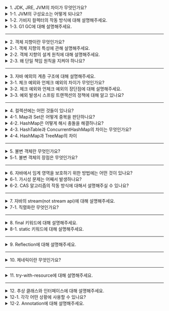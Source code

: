 <details>
  <summary>1. JDK, JRE, JVM의 차이가 무엇인가요?</summary>
  
jdk는 자바 개발 시 필요한 라이브러리들과 개발 도구들이 포함되어 있는 개발 키트입니다. 자바 프로그램의 실행을 위해 jre를 포함합니다.
jre는 jvm과 자바 프로그램을 실행시킬 때 필요한 라이브러리 api를 함께 묶어서 배포하는 패키지입니다.
jvm은 컴퓨터 상에서 Java 바이트코드로 컴파일 된 프로그램을 실행할 수 있도록 해주는 가상 머신입니다.
</details>
<details>
  <summary>1-1. JVM의 구성요소는 어떻게 되나요?</summary>
  
jvm은 클래스 로더, 런타임 데이터 영역, 실행 엔진으로 구성되어 있습니다.

#### 클래스 로더
클래스 로더는 런타임 중에 클래스를 JVM에 동적으로 로드하는 역할을 담당합니다. 런타임에 클래스가 필요할 때 JRE가 클래스 로더를 호출하고 클래스 로더가 JVM에 메모리를 로드합니다.

#### 실행 엔진
실행 엔지는 클래스 파일을 실행하는 역할을 담당합니다. 인터프리터, 짓 컴파일러, 가비지 컬렉터로 구성되어 있습니다.

#### 런타임 데이터 영역
런타임 데이터 영역은 PC 레지스터, 스택 영역, 힙 영역, 메서드 영역, 네이티브 메서드 스택으로 구성되어 있습니다.

##### PC 레지스터
jvm에서 실행되는 각각의 스레드는 자체 PC 레지스터를 가지며 현재 실행중인 명령어 주소를 저장합니다.

##### 스택 영역
각각의 스레드는 생명주기를 함께하는 JVM 스택을 가집니다. JVM 스택은 메서드가 호출될 때마다 새롭게 생성되는 프레임을 가지고 있습니다. 프레임에는 지역 변수, 중간 연산 결과, 메서드 호출 및 반환 정보 등이 포함되어 있습니다.

##### 힙 영역
힙 영역은 모든 jvm 스레드가 공유하는 영역으로 객체 및 배열의 메모리가 할당되는 영역입니다. 힙은 jvm의 생명주기와 함께하며 힙에 생성된 객체는 가비티 컬렉터라고 불리는 저장소 관리 시스템에 의해 회수됩니다.

##### 메서드 영역
메서드 영역은 JVM 스레드가 공유하는 영역으로 프로그램을 실행하는데 필요한 공통 데이터를 관리합니다. 포함되는 데이터로는
**클래스 정보**
- 클래스의 바이트 코드, 필드, 메서드와 생성자 등 모든 실행 코드가 존재합니다.

**static 영역**
- static 변수들을 보관합니다.

**런타임 상수 풀**
- 프로그램을 실행하는데 필요한 공통 리터럴 상수를 보관합니다.

##### 네이티브 메서드 스택
자바가 아닌 다른 언어로 작성된 메서드를 사용하기 위해 C스택이라고 하는 기존 스택을 사용할 수 있습니다.
</details>
<details>
  <summary>1-2. 가비지 컬렉터의 작동 방식에 대해 설명해주세요.</summary>
  
가비지 컬렉터는 힙 영역에 할당했던 메모리 중 더 이상 참조되지 않는 객체를 모아 주기적으로 제거합니다.
GC는 힙의 young 영역에서 일어나는 minor GC와 old 영역에서 일어나는 메이저 GC로 나뉩니다.

##### Minor GC

모든 객체는 처음에 young 영역의 eden 영역에 위치합니다. eden 영역이 가득 차면 minor GC가 실행됩니다. Mark and Sweep이라는 과정을 거쳐 참조되지 않는 객체의 메모리는 해제되고서 살아남은 객체는 survivor 영역으로 이동합니다. 다시 eden 영역이 가득차면 앞선 과정이 반복되며 살아남은 객체는 비어있는 survivor 영역으로 번갈아나가면서 이동하게 됩니다.

##### Major GC

young 영역에서 충분히 오래 살아남은 객체는 old 영역으로 이동하게 되고 old 영역이 가득차면 Major GC가 실행됩니다. old 영역은 young 영역에 비해 큰 메모리 공간을 가지고 있기 때문에 minor GC에 비해 긴 시간이 소요됩니다.
</details>
<details>
  <summary>1-3. G1 GC에 대해 설명해주세요.</summary>
  
G1 GC는 힙 영역을 region이라는 단위로 나누어 관리합니다. 각 region은 메모리 회수와 할당을 단위가 되며 기존 gc와 동일하게 young, old 영역으로 구분됩니다. 이 때, 여러 region이 필요한 사이즈가 큰 객체(humongous object)는 곧바로 old 영역에 할당됩니다.

(추가 작성 필요)
</details>

---

<details>
  <summary>2. 객체 지향이란 무엇인가요?</summary>

객체 지향이란 상태와 행위를 가진 객체들의 상호 협력을 통해 하나의 프로그램을 구성하는 프로그래밍 패러다임입니다.

##### 객체 지향의 장점
변경에 유연하게 대응할 수 있습니다.
클래스 단위로 모듈화시켜서 개발 하기 때문에 대규모 소프트웨어 개발에 적합합니다.
클래스 단위로 수정이 가능하기 때문에 유지 보수가 편리합니다.

##### 객체 지향의 단점
설계시 많은 노력이 필요합니다.
절차 지향에 비해 상대적으로 처리 속도가 느립니다.
</details>
<details>
  <summary>2-1. 객체 지향의 특성에 관해 설명해주세요.</summary>
  
객체 지향의 특성은 캡슐화, 추상화, 다형성, 상속이 있습니다.

##### 캡슐화

캡슐화는 객체의 로직을 내부로 숨겨서 클라이언트가 알지 못하도록 하여 외부에 영향을 받지 않고 변경할 수 있는 것입니다.

##### 추상화

추상화는 클라이언트에게 객체의 세부적인 처리 내용을 알리지 않고 객체가 어떤 역할을 하는지 공통적이고 추상적인 내용만 알리는 것을 말합니다.

##### 다형성

다형성은 동일한 메시지를 이해할 수 있으며 저마다의 방식대로 작동하는 다양한 객체들과 협력할 수 있는 것을 말합니다.

##### 상속

상속은 부모 클래스의 속성과 기능을 자식 클래스에 물려주면서 동일한 메시지를 이해할 수 있는 계층 관계를 형성하는 것입니다.

이러한 객체 지향의 4대 특성을 통해 객체의 응집도는 높이고 외부와의 결합도는 낮추며 각각의 객체의 로직은 자유롭게 발전해나가며 변경에 유연하게 대응할 수 있습니다.
</details>
<details>
  <summary>2-2. 객체 지향의 설계 원칙에 대해 설명해주세요.</summary>
  
SOLID 원칙은 소프트웨어 구조를 변경에 유연하고, 이해하기 쉽고, 많은 소프트웨어 시스템에 사용도리 수 있는 컴포넌트의 기반을 만드는데 목적이 있습니다.

##### 단일 책임 원칙

어떠한 모듈이 변경된다면 그 이유는 오직 하나뿐이어야 한다는 것입니다.

##### 개방-폐쇄 원칙

소프트웨어 개체는 확장에는 열려 있어야 하고 변경에는 닫혀 있어야 합니다.

##### 리스코프 치환 원칙

상위 타입의 객체가 할 수 있는 일은 어떤 하위 타입의 객체가 와도 할 수 있어야 합니다.

##### 인터페이스 분리 원칙

모든 일을 처리하는 하나의 슈퍼 클래스보다 여러 개의 분리된 인터페이스를 의존해야 합니다.

##### 의존성 역전 원칙

변동성이 큰 구현체가 아닌 안정된 추상 인터페이스를 의존해야 합니다.
</details>
<details>
  <summary>2-3. 왜 단일 책임 원칙을 지켜야 하나요?</summary>

단일 책임을 어긴 경우 우발적 중복이 발생할 수 있습니다. 서로 다른 목적으로 묘듈을 사용하는 액터가 둘 이상 있을 때, 하나의 액터에 의해 발생한 변경으로 인해 다른 액터의 로직에 영향을 줄 수 있습니다. 예를 들어 코드 중복을 제거하기 위해 추출한 메서드가 어디서 사용되고 있는지 제대로 파악하지 변경이 이루어지는 경우 이러한 상황이 발생할 수 있습니다.

변경이 발생한 클래스는 재컴파일이 필요합니다. 책임에 따라 적절하게 클래스를 분리하면 서로 다른 클라이언트의 변경으로 인해 재컴파일하는 상황을 피할 수 있습니다.
</details>

---

<details>
  <summary>3. 자바 예외의 계층 구조에 대해 설명해주세요.</summary>
  
자바의 다른 모든 객체처럼 예외 역시 최상위에 Object를 두고 있으며 그 하위에 최상위 예외인 Throwable이 있습니다. Throwable의 하위에는 Exception과 Error가 있습니다. Error는 메모리 부족과 같은 애플리케이션에서 복구 불가능한 시스템 오류가 속하며 이외에 개발자의 실수록 발생하며 애플리케이션에서 처리할 수 있는 오류인 Exception이 있습니다.
</details>
<details>
  <summary>3-1. 체크 예외와 언체크 예외의 차이가 무엇인가요?</summary>

##### 체크 예외

체크 예외는 컴파일러가 체크하는 예외입니다. 이는 개발자가 잡아서 처리하거나 명시적으로 메서드를 호출한 곳으로 던지게 됩니다. 만일 어떠한 곳에서도 예외를 잡아서 처리하지 않고 `main()`까지 가면 예외 로그를 출력하면서 시스템이 종료됩니다. 

##### 언체크 예외

언체크 예외는 컴파일러가 체크하지 않는 에외입니다. 개발자가 잡아서 처리할 수도 있지만 처리하지 않는 경우 별도로 `throws`를 선언하지 않고 생략할 수 있습니다.
</details>
<details>
  <summary>3-2. 체크 예외와 언체크 예외의 장단점에 대해 설명해주세요.</summary>

##### 체크 예외 장단점

체크 예외는 컴파일러가 체크하기 때문에 개발자가 실수로 예외를 누락하지 않도록 도와줍니다. 반면 개발자가 크게 신경쓰고 싶지 않은 예외까지 모두 챙겨야 하며 명시적으로 던지는 과정에서 예외 발생 지점부터 해당 예외를 잡아서 처리하는 부분까지 해당 예외에 대한 의존관계가 발생합니다. 해당 예외를 발생시키는 기술이 변경된다면 모든 게층에 걸쳐 예외의 파급 효과가 발생할 수 있습니다.

##### 언체크 예외 장단점

언체크 예외는 컴파일러가 체크하지 않기 때문에 크게 신경쓰고 싶지 않은 예외인 경우 무시할 수 있지만 개발자의 실수로 예외 처리를 누락할 수 있다는 단점이 있습니다.
</details>
<details>
<summary>3-3. 예외 발생시 스프링 트랜잭션의 정책에 대해 알고 있나요?</summary>
언체크 예외인 `RuntimeException`, `Error`와 하위 예외가 발생하면 롤백합니다. 체크 예외인 `Exception`과 하위 예외는 커밋합니다.

스프링은 체크 예외는 비즈니스 의미를 가진 예외, 언체크 예외를 복구 불가능한 예외로 가정합니다.
</details>

---

<details>
  <summary>4. 컬렉션에는 어떤 것들이 있나요?</summary>
  
중복을 허용하며 순서가 있는 요소의 집합인 `List`, 중복을 허용하지 않으며 순서가 없는 요소의 집합인 `Set`, 키-값 쌍의 데이터를 저장하며 키의 중복을 허용하지 않고 값의 중복을 허용하는 `Map`이 있습니다.
</details>
<details>
  <summary>4-1. Map과 Set은 어떻게 중복을 판단하나요?</summary>

HashMap은 `hashCode()` 메서드를 통해 객체의 해시값을 비교하고 동일한 경우 `equals()` 메서드로 동일한 객체인지 비교합니다. HashSet은 내부적으로 HashMap을 사용하고 있기 때문에 역시 `hashCode()`와 `equals()`를 이용하여 동일한 키인지 판단합니다.

</details>
<details>
  <summary>4-2. HashMap은 어떻게 해시 충돌을 해결하나요?</summary>

Java의 HashMap은 Separate Chaining 방식을 이용하여 충돌을 해결합니다. Java 8이전까지는 링크드 리스트만 사용하였으나 8이후부터는 데이터의 개수가 많아지는 경우 링크드 리스트 대신 트리를 사용하여 성능이 개선되었습니다.

</details>
<details>
  <summary>4-3. HashTable과 ConcurrentHashMap의 차이는 무엇인가요?</summary>

HashTable은 메서드 전체에 synchronized 키워드를 이용하여 동기화를 수행합니다. 이 때문에 쓰레드 안전하긴 하지만 성능이 떨어진다는 단점이 있습니다.

ConcurrentHashMap은 HashTable과 달리 synchronized 키워드가 메서드 전체에 붙어 있지 않고 `put()` 메서드 안에 synchronized 블럭이 존재합니다. 읽기 작업에서는 여러 쓰레드가 동시에 읽을 수 있지만 쓰기 작업시에는 특정 버킷에 대한 Lock을 사용합니다. 때문에 같은 버킷이 아니라면 Lock을 기다릴 필요가 없다는 특징이 있습니다. 
</details>
<details>
<summary>4-4. HashMap과 TreeMap의 차이</summary>
TreeMap은 이진트리를 기반으로 한 Map입니다. 따라서 정렬된 순서를 유지합니다.
</details>

---

<details>
  <summary>5. 불변 객체란 무엇인가요?</summary>
  
객체 생성 이후 내부 데이터가 변하지 않는 객체를 불변 객체라고 합니다. Java의 대표적인 불변 객체로는 String이 있습니다.
</details>
<details>
  <summary>5-1. 불변 객체의 장점은 무엇인가요?</summary>

**Tread-Safe하여 병렬 프로그래밍에 유용하며 동기화를 고려하지 않아도 됩니다.**
멀티 쓰레드 환경에서 불변인 공유 자원은 항상 동일한 값을 반환합니다. 이는 안정성을 보장하고 동기화를 하지 않음으로써 성능상의 이점을 가집니다.

**실패 원자적인 메서드를 만들 수 있습니다.**
객체를 가지고 작업하는 도중 예외가 발생하더라도 불변 객체는 메서드 호출 전의 상태를 유지합니다. 

**사이드 이펙트를 최소화 할 수 있습니다.**
여러 곳에서 객체의 값을 변경한다면 객체의 상태를 예측하기 어려워집니다. 불변 객체는 값의 수정이 불가하기 때문에 안전하게 객체를 사용할 수 있습니다.
</details>

---

<details>
  <summary>6. 자바에서 임계 영역을 보호하기 위한 방법에는 어떤 것이 있나요?</summary>
  
synchronized와 volatile을 이용한 atomic 변수들을 사용할 수 있습니다.

#### synchronized
synchronized 키워드는 동기화가 필요한 메서드 혹은 코드블럭에 사용할 수 있습니다. synchronized로 지정된 임계영역에 접근한 스레드는 lock을 얻고 다른 스레드는 접근할 수 없습니다. 스레드가 작업을 종료하고 lock을 반환하면 다른 스레드가 임계영역에 접근할 수 있습니다.

#### volatile
volatile 키워드를 사용한 자원은 read나 write 작업이 CPU 캐시 메모리가 아니라 항상 메인 메모리를 통해서 이루어지도록 하는 것입니다. 이를 통해 가시성 문제를 해결할 수 있습니다. 그러나 가시성 문제와 별개로 여러 스레드에서 공유 자원에 동시에 접근하는 경우 발생하는 동시성 문제는 해결할 수 없습니다. 동시성 문제의 해결을 위해서는 CAS 알고리즘을 이용해서 해결할 수 있으며 이러한 방식으로 구현된 AtomicInteger, AtomicLong과 같은 변수들이 있습니다. 
</details>
<details>
  <summary>6-1. 가시성 문제는 어째서 발생하나요?</summary>

멀티 스레드에서 스레드는 성능 향상을 위해 메인 메모리에서 읽은 변수 값을 CPU 캐시 메모리에 저장해서 이용합니다. 이로 인해 다른 스레드에서 변경한 값을 알지 못하여 의도하지 않은 결과가 발생합니다.
</details>
<details>
  <summary>6-2. CAS 알고리즘의 작동 방식에 대해서 설명해주실 수 있나요?</summary>

CAS 알고리즘은 기대값과 변경값을 이용합니다. volatile 키워드를 이용하여 메인 메모리의 변수에 접근하여 기대값과 메모리의 변수가 가지고 있는 값이 같다면 새로운 값을 반영합니다. 이를 통해 원자적인 연산이 이루어질 수 있습니다. 
</details>

---

<details>
  <summary>7. 자바의 stream(not stream api)에 대해 설명해주세요.</summary>
  
자바에서 모든 데이터 입출력은 스트림을 통해 이루어집니다. 스트림(stream)은 단방향으로 데이터가 흐르며 프로그램을 기준으로 데이터가 들어오는 것을 입력 스트림(InputStream), 나가는 것을 출력 스트림(stream)이라 합니다. 
</details>
<details>
<summary>7-1. 직렬화란 무엇인가요?</summary>
객체의 필드값을 일렬로 늘어선 바이트로 변경하는 것을 직렬화라고 합니다.

기본적으로 직렬화와 역질렬화 시 사용하는 클래스는 동일한 클래스여야 합니다. 단, 가지고 있는 필드가 다르더라도, 두 클래스가 동일한 `serialVersionUID`를 가지고 있을 때는 역직렬화 할 수 있습니다.
</details>

---

<details>
  <summary>8. final 키워드에 대해 설명해주세요.</summary>
  
final은 변수, 메서드, 객체에 붙일 수 있는 키워드입니다. final 변수는 값은 재할당이 불가능합니다. final 메서드는 자식 클래스에서 오버라이드 할 수 없습니다. final 객체는 상속할 수 없습니다.
</details>
<details>
  <summary>8-1. static 키워드에 대해 설명해주세요.</summary>

static은 변수, 메서드, 객체에 붙일 수 있는 키워드입니다. static 변수는 클래스가 메모리에 올라올 때 메서드 영역에 생성되며 클래스.변수 이름으로 접근 가능합니다. static 메서드는 정적 메서드라 하여 인스턴스를 생성하지 않고 클래스.메서드 이름으로 접근 가능합니다. 인스턴스가 만들어지지 않았기 때문에 다른 필드, 메서드에 접근하지 못합니다. static 클래스는 중첩 클래스를 만드는데 사용하며 static이 붙지 않은 내부 클래스와는 달리 내부 클래스 인스턴스 참조를 가지지 않습니다.
</details>

---

<details>
<summary>9. Reflection에 대해 설명해주세요.</summary>

자바는 클래스와 인터페이스의 메타 정보를 Class 객체로 관리합니다. 메타 정보는 패키지 정보, 타입 정보, 멤버(생성자, 필드, 메서드) 정보 등을 뜻합니다. 이러한 메타 정보를 프로그램에서 읽고 수정하는 행위를 리플렉션이라고 합니다.

</details>

---

<details>
<summary>10. 제네릭이란 무엇인가요?</summary>

제네릭(Generic)이란 결정되지 않은 타입을 파라미터로 처리하고 실제 사용할 떄 파라미터를 구체적인 타입으로 대체시키는 기능입니다.
```java
public class Box <T> {
    private T content;
}
```

<T>는 T가 타입 파라미터임을 뜻하는 기호입니다. 타입이 필요한 자리에 T를 사용할 수 있음을 알려주는 역할을 합니다.

</details>

---

<details>
<summary>11. try-with-resource에 대해 설명해주세요.</summary>
</details>

---

<details>
<summary>12. 추상 클래스와 인터페이스에 대해 설명해주세요.</summary>
</details>
<details>
<summary>12-1. 각각 어떤 상황에 사용할 수 있나요?</summary>
</details>
<details>
<summary>12-2. Annotation에 대해 설명해주세요.</summary>

어노테이션은 클래스 또는 인터페이스를 컴파일하거나 실행할 때 어떻게 처리해야 할 것인지를 알려주는 설정 정보입니다. 어노테이션은 다음 세 가지 용도로 사용됩니다.

- 컴파일 시 사용하는 정보 전달
- 빌드 툴이 코드를 자동으로 생성할 떄 사용하는 정보 전달
- 실행 시 특정 기능을 처리할 때 사용하는 정보 전달

컴파일 시 사용하는 정보 전달의 대표적인 예가 `@Override`입니다. `@Override`는 컴파일러가 메서드 재정의 검사를 하도록 설정합니다.

</details>